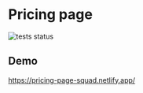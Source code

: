 # Pricing page
![tests status](https://img.shields.io/github/workflow/status/varora1406/pricing-page/Test?label=test)

## Demo

https://pricing-page-squad.netlify.app/
